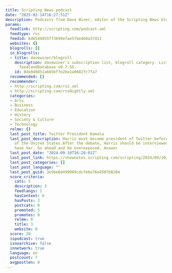 ```yaml
---
title: Scripting News podcast
date: "2025-02-14T16:27:31Z"
description: Podcasts from Dave Winer, editor of the Scripting News blog, since 1994.
params:
  feedlink: http://scripting.com/podcast.xml
  feedtype: rss
  feedid: bd6549455ff3699efae57be4b0a37d11
  websites: {}
  blogrolls: []
  in_blogrolls:
  - title: davewiner/blogroll
    description: davewiner's subscription list, blogroll category. List created by
      feedlandDatabase v0.7.55.
    id: 8da940851a665bf7e2ba1a0682fc7fa7
  recommended: []
  recommender:
  - http://scripting.com/rss.xml
  - http://scripting.com/rssNightly.xml
  categories:
  - Arts
  - Business
  - Education
  - History
  - Society & Culture
  - Technology
  relme: {}
  last_post_title: Twitter President Kamala
  last_post_description: Harris must become president of Twitter before becoming president
    of the United States.After the debate, Harris should be interviewed anywhere they'll
    have her. Go ahead and be overexposed. Answer
  last_post_date: "2024-09-10T16:20:01Z"
  last_post_link: https://shownotes.scripting.com/scripting/2024/09/10/twitterPresidentKamala.html
  last_post_categories: []
  last_post_language: ""
  last_post_guid: 3e56e6d499069cdcfe6e76e4507b8204
  score_criteria:
    cats: 5
    description: 3
    feedlangs: 1
    hasContent: 0
    hasPosts: 3
    postcats: 0
    promoted: 5
    promotes: 0
    relme: 0
    title: 3
    website: 0
  score: 20
  ispodcast: true
  isnoarchive: false
  innetwork: true
  language: en
  postcount: 7
  avgpostlen: 0
---
```

